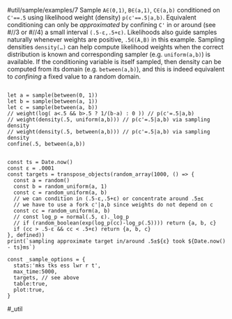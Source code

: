 #util/sample/examples/7 Sample `A∈(0,1)`, `B∈(a,1)`, `C∈(a,b)` conditioned on `C'==.5` using likelihood weight (density) `p(c'==.5|a,b)`. Equivalent conditioning can only be _approximated_ by confining `C'` in or around (see #//3 or #//4) a small interval `(.5-ε,.5+ε)`. Likelihoods also guide samples naturally whenever weights are positive, `.5∈(A,B)` in this example. Sampling densities `density(…)` can help compute likelihood weights when the correct distribution is known and corresponding sampler (e.g. `uniform(a,b)`) is available. If the conditioning variable is itself sampled, then density can be computed from its domain (e.g. `between(a,b)`), and this is indeed equivalent to _confining_ a fixed value to a random domain.
```js:js_input

let a = sample(between(0, 1))
let b = sample(between(a, 1))
let c = sample(between(a, b))
// weight(log( a<.5 && b>.5 ? 1/(b-a) : 0 )) // p(c'=.5|a,b)
// weight(density(.5, uniform(a,b))) // p(c'=.5|a,b) via sampling density
// weight(density(.5, between(a,b))) // p(c'=.5|a,b) via sampling density
confine(.5, between(a,b))
```
```js:js_removed

const ts = Date.now()
const ε = .0001
const targets = transpose_objects(random_array(1000, () => {
  const a = random()
  const b = random_uniform(a, 1)
  const c = random_uniform(a, b)
  // we can condition in (.5-ε,.5+ε) or concentrate around .5±ε
  // we have to use a fork c'|a,b since weights do not depend on c
  const cc = random_uniform(a, b)
  // const log_p = normal(.5, ε)._log_p
  // if (random_boolean(exp(log_p(cc)-log_p(.5)))) return {a, b, c}
  if (cc > .5-ε && cc < .5+ε) return {a, b, c}
}, defined))
print(`sampling approximate target in/around .5±${ε} took ${Date.now() - ts}ms`)

const _sample_options = { 
  stats:'mks tks ess lwr r t',  
  max_time:5000,
  targets, // see above
  table:true,
  plot:true,
}

```
#_util